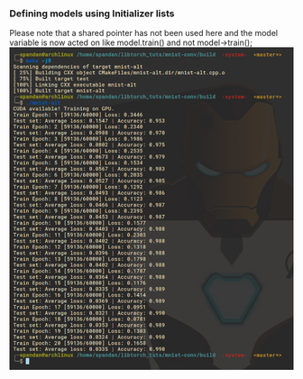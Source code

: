 ### Defining models using Initializer lists 

Please note that a shared pointer has not been used here and the model variable is now acted on like model.train() and not model->train();
![MNIST Conv Training](/2-mnist-conv_Initializer-list/mnist-alt.png)

